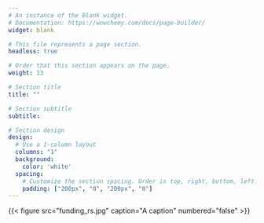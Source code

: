 ```yaml
---
# An instance of the Blank widget.
# Documentation: https://wowchemy.com/docs/page-builder/
widget: blank

# This file represents a page section.
headless: true

# Order that this section appears on the page.
weight: 13

# Section title
title: ""

# Section subtitle
subtitle:

# Section design
design:
  # Use a 1-column layout
  columns: "1"
  background:
    color: 'white'
  spacing:
    # Customize the section spacing. Order is top, right, bottom, left.
    padding: ["200px", "0", "200px", "0"]
---
```


<!-- ![screen reader text](funding_rs.jpg "") -->

{{< figure src="funding_rs.jpg" caption="A caption" numbered="false" >}}